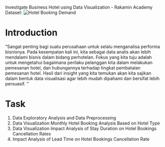 Investigate Business Hotel using Data Visualization - Rakamin Academy <br>
Dataset:  ![Hotel Booking Demand](https://www.kaggle.com/datasets/jessemostipak/hotel-booking-demand)

# Introduction
“Sangat penting bagi suatu perusahaan untuk selalu menganalisa performa bisnisnya. Pada kesempatan kali ini, kita sebagai data analis akan lebih mendalami bisnis dalam bidang perhotelan. Fokus yang kita tuju adalah untuk mengetahui bagaimana perilaku pelanggan kita dalam melakukan pemesanan hotel, dan hubungannya terhadap tingkat pembatalan pemesanan hotel. Hasil dari insight yang kita temukan akan kita sajikan dalam bentuk data visualisasi agar lebih mudah dipahami dan bersifat lebih persuasif. ”

# Task
1. Data Exploratory Analysis and Data Preprocessing
2. Data Visualization Monthly Hotel Booking Analysis Based on Hotel Type
3. Data Visualization Impact Analysis of Stay Duration on Hotel Bookings Cancellation Rates
4. Impact Analysis of Lead Time on Hotel Bookings Cancellation Rate
